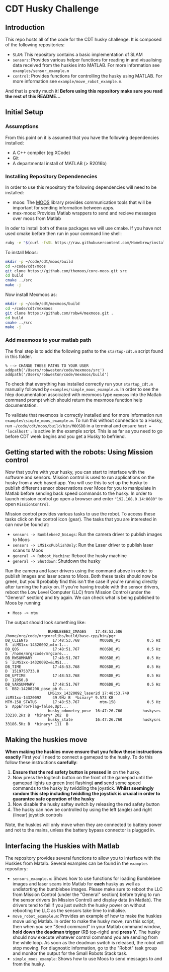 # CDT Husky Challenge
## Introduction

This repo hosts all of the code for the CDT husky challenge. It is composed of the following repositories:

* `SLAM`: This repository contains a basic implementation of SLAM
* `sensors`: Provides various helper functions for reading in and visualising data
received from the huskies into MATLAB. For more information see `examples/sensor_example.m`
* `control`: Provides functions for controlling the husky using MATLAB. For more information see
`example/move_robot_example.m`.

And that is pretty much it! **Before using this repository make sure you read the rest of this README...**

## Initial Setup
### Assumptions
From this point on it is assumed that you have the following
dependencies installed:

* A C++ compiler (eg XCode)
* Git
* A departmental install of MATLAB (> R2016b)

### Installing Repository Dependenecies
 In order to use this repository the following dependencies will need to be installed:

* moos: The [MOOS](http://www.robots.ox.ac.uk/~mobile/MOOS/wiki/pmwiki.php/Main/HomePage) library provides communication tools that will be important for sending information between apps.
* mex-moos: Provides Matlab wrappers to send and recieve messages over moos from Matlab

In oder to install both of these packages we will use cmake. If you have not used cmake before then run in your command line shell:

```bash
ruby -e "$(curl -fsSL https://raw.githubusercontent.com/Homebrew/install/master/install)"
```

To install Moos:
```bash
mkdir -p ~/code/cdt/moos/build
cd ~/code/cdt/moos
git clone https://github.com/themoos/core-moos.git src
cd build
cmake ../src
make -j
```

Now install Mexmoos as:
```bash
mkdir -p ~/code/cdt/mexmoos/build
cd ~/code/cdt/mexmoos
git clone https://github.com/robw4/mexmoos.git .
cd build
cmake ../src
make -j
```

### Add mexmoos to your matlab path
The final step is to add the following paths
to the `startup-cdt.m` script found in this folder.

```buildoutcfg
% --> CHANGE THESE PATHS TO YOUR USER
addpath('/Users/robweston/code/mexmoos/src')
addpath('/Users/robweston/code/mexmoos/build')
```
To check that everything has installed correctly run your `startup_cdt.m` manually followed by `examples/simple_moos_example.m`. In order to see the hlep documentation assoicated with mexmoos type `mexmoos` into the Matlab command prompt which should return the mexmoos function help documentation.

To validate that mexmoos is correctly installed and for more information run `examples\simple_moos_example.m`. To run this without connection to a Husky, run `~/code/cdt/moos/build/bin/MOOSDB` in a terminal and ensure `host = 'localhost';` is active in the example script. This is as far as you need to go before CDT week begins and you get a Husky to befriend.

## Getting started with the robots: Using Mission control
Now that you're with your husky, you can start to interface with the software and sensors. Mission control is used to run applications on the husky from a web based app. You will use this to set up the husky to publish different sensor observations over Moos for you to manipulate in Matlab before sending back speed commands to the husky. In order to launch mission control go open a browser and enter `"192.168.0.14:8080"` to open `MissionControl`. 

Mission control provides various tasks to use the robot. To access these tasks click on the control icon (gear). The tasks that you are interested in can now be found at:

* `sensors -> Bumblebee2_NoLogs`: Run the camera driver to publish images to Moos
* `sensors -> LMS1xxPublishOnly`: Run the Laser driver to publish laser scans to Moos 
* `general -> Reboot_Machine`: Reboot the husky machine
* `general -> Shutdown`: Shutdown the husky

Run the camera and laser drivers using the command above in order to publish images and laser scans to Moos. Both these tasks should now be green, but you'll probably find this isn't the case if you're running directly after turning the husky on. If you're having trouble with the sensor drivers, reboot the Low Level Computer (LLC) from Mission Control (under the "General" section) and try again. We can check what is being published to Moos by running:

* `Moos -> mtm`

The output should look something like:

```buildoutcfg
                   BUMBLEBEE2_IMAGES    17:48:53.586         /home/mrg/code/mrgcorelibs/build/base-cpp/bin/pgr_
DB_CLIENTS           17:48:53.768         MOOSDB_#1            0.5 Hz S  iLMS1xx-14320092,mtm-1...
DB_QOS               17:48:51.767         MOOSDB_#1            0.5 Hz S  /home/mrg/code/mrgcore...
DB_RWSUMMARY         17:48:51.767         MOOSDB_#1            0.5 Hz S  iLMS1xx-14320092=&LMS1...
DB_TIME              17:48:53.768         MOOSDB_#1            0.5 Hz D  1519753733.8
DB_UPTIME            17:48:53.768         MOOSDB_#1            0.5 Hz D  12050.8
DB_VARSUMMARY        17:48:51.767         MOOSDB_#1            0.5 Hz S  BB2-14200208_pose_pb 0...
                   LMS1xx_14320092_laser2d 17:48:53.749         iLMS1xx-14320092     49.9Hz B  *binary* 9.573 KB
MTM-158_STATUS       17:48:53.767         mtm-158              0.5 Hz S  AppErrorFlag=false,Upt...
                   husky_odometry_pose  16:47:26.760         huskysrs             33210.2Hz B  *binary* 202  B
                   husky_state          16:47:26.760         huskysrs             33186.5Hz B  *binary* 111  B
```

## Making the huskies move
**When making the huskies move ensure that you follow these instructions exactly**
First you'll need to connect a gamepad to the husky. To do this follow these instructions **carefully**:

1. **Ensure that the red safety button is pressed in** on the husky.
2. Now press the logitech button on the front of the gamepad until the gamepad lights up green (not flashing) **and** send some speed commands to the husky by twiddling the joystick. **Whilst seemingly random this step including twiddling the joystick is crucial in order to guarantee safe operation of the husky**
3. Now disable the husky saftey switch by releasing the red safety button
4. The husky can now be controlled by using the left (angle) and right (linear) joystick controls

Note, the huskies will only move when they are connected to battery power and not to the mains, unless the battery bypass connector is plugged in.

## Interfacing the Huskies with Matlab
The repository provides several functions to allow you to interface with the Huskies from Matalb. Several examples can be found in the `examples` repository:

* `sensors_example.m`: Shows how to use functions for loading Bumblebee images and laser scans into Matlab for **each** husky as well as undistorting the bumblebee images. Please make sure to reboot the LLC from Mission Control (under the "General" section) before trying to run the sensor drivers (in Mission Control) and display data (in Matlab). The drivers tend to fail if you just switch the husky power on without rebooting the LLC as the sensors take time to initialise.
* `move_robot_example.m`: Provides an example of how to make the huskies move using Matlab. In order to make the husky move, run this script, then when you see "Send command" in your Matlab command window, **hold down the deadman trigger** (RB top-right) and **press Y**. The husky should now execute whatever control command you are sending from the while loop. As soon as the deadman switch is released, the robot will stop moving. For diagnostic information, go to the "Robot" task group and monitor the output for the Small Robots Stack task.
* `simple_moos_example`: Shows how to use Moos to send messages to and from the husky.
